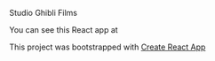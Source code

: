 Studio Ghibli Films

You can see this React app at 

This project was bootstrapped with [Create React App](https://github.com/facebook/create-react-app)